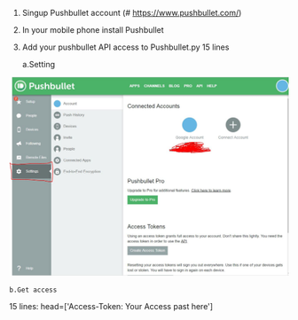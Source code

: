 1. Singup Pushbullet account (# https://www.pushbullet.com/)
2. In your mobile phone install Pushbullet
3. Add your pushbullet API access to Pushbullet.py 15 lines
	
	a.Setting 

![image](https://github.com/Jwy-Leo/Tool/blob/master/Pushbullet/readme_images/1.JPG?raw=true)

	b.Get access
15 lines:
	head=['Access-Token: Your Access past here']
